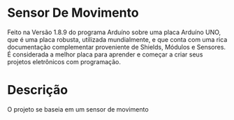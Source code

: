 # Sensor De Movimento
Feito na Versão 1.8.9 do programa Arduíno sobre uma placa Arduíno UNO, que é uma placa robusta, utilizada mundialmente, e que conta com uma rica documentação complementar proveniente de Shields, Módulos e Sensores. É considerada a melhor placa para aprender e começar a criar seus projetos eletrônicos com programação.

# Descrição
O projeto se baseia em um sensor de movimento
